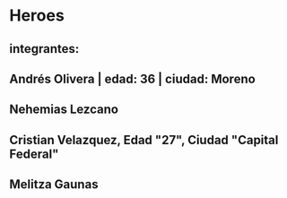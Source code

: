 # Heroes
## integrantes:
## Andrés Olivera | edad: 36 | ciudad: Moreno
## Nehemias Lezcano
## Cristian Velazquez, Edad "27", Ciudad "Capital Federal"
## Melitza Gaunas